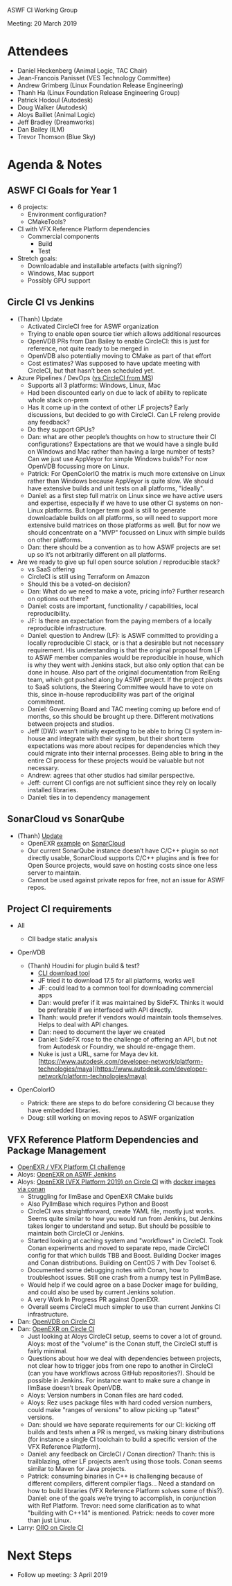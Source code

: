 ASWF CI Working Group

Meeting:   20 March 2019

# Attendees

* Daniel Heckenberg (Animal Logic, TAC Chair)
* Jean-Francois Panisset (VES Technology Committee)
* Andrew Grimberg (Linux Foundation Release Engineering)
* Thanh Ha (Linux Foundation Release Engineering Group)
* Patrick Hodoul (Autodesk)
* Doug Walker (Autodesk)
* Aloys Baillet (Animal Logic)
* Jeff Bradley (Dreamworks)
* Dan Bailey (ILM)
* Trevor Thomson (Blue Sky)

# Agenda & Notes

## ASWF CI Goals for Year 1

* 6 projects:
    * Environment configuration?
    * CMakeTools?
* CI with VFX Reference Platform dependencies
    * Commercial components
        * Build
        * Test
* Stretch goals:  
    * Downloadable and installable artefacts (with signing?)
    * Windows, Mac support
    * Possibly GPU support

## Circle CI vs Jenkins

* (Thanh) Update
    * Activated CircleCI free for ASWF organization
    * Trying to enable open source tier which allows additional resources
    * OpenVDB PRs from Dan Bailey to enable CircleCI: this is just for reference, not quite ready to be merged in
    * OpenVDB also potentially moving to CMake as part of that effort
    * Cost estimates? Was supposed to have update meeting with CircleCI, but that hasn’t been scheduled yet.
* Azure Pipelines / DevOps ([vs CircleCI from MS](https://docs.microsoft.com/en-us/azure/devops/learn/compare/azure-pipelines-vs-circleci))
    * Supports all 3 platforms: Windows, Linux, Mac
    * Had been discounted early on due to lack of ability to replicate whole stack on-prem
    * Has it come up in the context of other LF projects? Early discussions, but decided to go with CircleCI. Can LF releng provide any feedback?
    * Do they support GPUs?
    * Dan: what are other people’s thoughts on how to structure their CI configurations? Expectations are that we would have a single build on WIndows and Mac rather than having a large number of tests? Can we just use AppVeyor for simple Windows builds? For now OpenVDB focussing more on Linux.
    * Patrick: For OpenColorIO the matrix is much more extensive on Linux rather than Windows because AppVeyor is quite slow. We should have extensive builds and unit tests on all platforms, "ideally".
    * Daniel: as a first step full matrix on Linux since we have active users and expertise, especially if we have to use other CI systems on non-Linux platforms. But longer term goal is still to generate downloadable builds on all platforms, so will need to support more extensive build matrices on those platforms as well. But for now we should concentrate on a "MVP" focussed on Linux with simple builds on other platforms.
    * Dan: there should be a convention as to how ASWF projects are set up so it’s not arbitrarily different on all platforms.
* Are we ready to give up full open source solution / reproducible stack?
    * vs SaaS offering
    * CircleCI is still using Terraform on Amazon
    * Should this be a voted-on decision?
    * Dan: What do we need to make a vote, pricing info? Further research on options out there?
    * Daniel: costs are important, functionality / capabilities, local reproducibility.
    * JF: Is there an expectation from the paying members of a locally reproducible infrastructure.
    * Daniel: question to Andrew (LF): is ASWF committed to providing a locally reproducible CI stack, or is that a desirable but not necessary requirement. His understanding is that the original proposal from LF to ASWF member companies would be reproducible in house, which is why they went with Jenkins stack, but also only option that can be done in house. Also part of the original documentation from RelEng team, which got pushed along by ASWF project. If the project pivots to SaaS solutions, the Steering Committee would have to vote on this, since in-house reproducibility was part of the original commitment.
    * Daniel: Governing Board and TAC meeting coming up before end of months, so this should be brought up there. Different motivations between projects and studios.
    * Jeff (DW): wasn’t initially expecting to be able to bring CI system in-house and integrate with their system, but their short term expectations was more about recipes for dependencies which they could migrate into their internal processes. Being able to bring in the entire CI process for these projects would be valuable but not necessary.
    * Andrew: agrees that other studios had similar perspective.
    * Jeff: current CI configs are not sufficient since they rely on locally installed libraries. 
    * Daniel: ties in to dependency management

## SonarCloud vs SonarQube

* (Thanh) [Update](https://lists.aswf.io/g/tac/message/314)
    * OpenEXR [example](https://sonarcloud.io/dashboard?id=zxiiro_openvdb) on [SonarCloud](https://sonarcloud.io/about)
    * Our current SonarQube instance doesn’t have C/C++ plugin so not directly usable, SonarCloud supports C/C++ plugins and is free for Open Source projects, would save on hosting costs since one less server to maintain.
    * Cannot be used against private repos for free, not an issue for ASWF repos.

## Project CI requirements

* All
    * CII badge static analysis

* OpenVDB
    * (Thanh) Houdini for plugin build & test? 
        * [CLI download tool](https://github.com/zxiiro/sidefx-web-cli)
        * JF tried it to download 17.5 for all platforms, works well
        * JF: could lead to a common tool for downloading commercial apps
        * Dan: would prefer if it was maintained by SideFX. Thinks it would be preferable if we interfaced with API directly.
        * Thanh: would prefer if vendors would maintain tools themselves. Helps to deal with API changes.
        * Dan: need to document the layer we created
        * Daniel: SideFX rose to the challenge of offering an API, but not from Autodesk or Foundry, we should re-engage them.
        * Nuke is just a URL, same for Maya dev kit. [https://www.autodesk.com/developer-network/platform-technologies/maya](https://www.autodesk.com/developer-network/platform-technologies/maya)
* OpenColorIO
    * Patrick: there are steps to do before considering CI because they have embedded libraries.
    * Doug: still working on moving repos to ASWF organization

## VFX Reference Platform Dependencies and Package Management

* [OpenEXR / VFX Platform CI challenge](https://lists.aswf.io/g/tac/topic/ci_dependency_management/30415253)
* Aloys: [OpenEXR on ASWF Jenkins](https://github.com/AcademySoftwareFoundation/ci-management/pull/57)
* Aloys: [OpenEXR (VFX Platform 2019) on Circle CI](https://github.com/aloysbaillet/openexr/tree/testing_circle_ci) with [docker images via conan](https://github.com/aloysbaillet/aswf-ci-experiment)
    * Struggling for IlmBase and OpenEXR CMake builds
    * Also PyIlmBase which requires Python and Boost
    * CircleCI was straightforward, create YAML file, mostly just works. Seems quite similar to how you would run from Jenkins, but Jenkins takes longer to understand and setup. But should be possible to maintain both CircleCI or Jenkins.
    * Started looking at caching system and "workflows" in CircleCI. Took Conan experiments and moved to separate repo, made CircleCI config for that which builds TBB and Boost. Building Docker images and Conan distributions. Building on CentOS 7 with Dev Toolset 6.
    * Documented some debugging notes with Conan, how to troubleshoot issues. Still one crash from a numpy test in PyIlmBase.
    * Would help if we could agree on a base Docker image for building, and could also be used by current Jenkins solution.
    * A very Work In Progress PR against OpenEXR.
    * Overall seems CircleCI much simpler to use than current Jenkins CI infrastructure.
* Dan: [OpenVDB on Circle CI](https://github.com/AcademySoftwareFoundation/openvdb/pull/375) 
* Dan: [OpenEXR on Circle CI](https://github.com/openexr/openexr/pull/371)
    * Just looking at Aloys CircleCI setup, seems to cover a lot of ground. Aloys: most of the "volume" is the Conan stuff, the CircleCI stuff is fairly minimal.
    * Questions about how we deal with dependencies between projects, not clear how to trigger jobs from one repo to another in CircleCI (can you have workflows across GitHub repositories?). Should be possible in Jenkins. For instance want to make sure a change in IlmBase doesn’t break OpenVDB.
    * Aloys: Version numbers in Conan files are hard coded.
    * Aloys: Rez uses package files with hard coded version numbers, could make "ranges of versions" to allow picking up “latest” versions.
    * Dan: should we have separate requirements for our CI: kicking off builds and tests when a PR is merged, vs making binary distributions (for instance a single CI toolchain to build a specific version of the VFX Reference Platform).
    * Daniel: any feedback on CircleCI / Conan direction? Thanh: this is trailblazing, other LF projects aren’t using those tools. Conan seems similar to Maven for Java projects.
    * Patrick: consuming binaries in C++ is challenging because of different compilers, different compiler flags… Need a standard on how to build libraries (VFX Reference Platform solves some of this?). Daniel: one of the goals we’re trying to accomplish, in conjunction with Ref Platform. Trevor: need some clarification as to what "building with C++14" is mentioned. Patrick: needs to cover more than just Linux.
* Larry: [OIIO on Circle CI](https://github.com/OpenImageIO/oiio/pull/2194)

# Next Steps

* Follow up meeting: 3 April 2019

